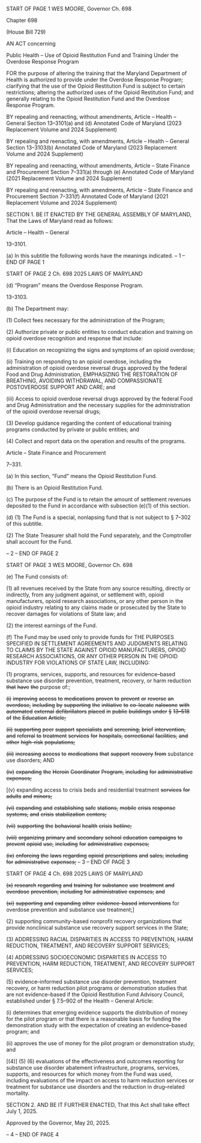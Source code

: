 START OF PAGE 1
WES MOORE, Governor Ch. 698

Chapter 698

(House Bill 729)

AN ACT concerning

Public Health – Use of Opioid Restitution Fund and Training Under the
Overdose Response Program

FOR the purpose of altering the training that the Maryland Department of Health is
authorized to provide under the Overdose Response Program; clarifying that the use
of the Opioid Restitution Fund is subject to certain restrictions; altering the
authorized uses of the Opioid Restitution Fund; and generally relating to the Opioid
Restitution Fund and the Overdose Response Program.

BY repealing and reenacting, without amendments,
Article – Health – General
Section 13–3101(a) and (d)
Annotated Code of Maryland
(2023 Replacement Volume and 2024 Supplement)

BY repealing and reenacting, with amendments,
Article – Health – General
Section 13–3103(b)
Annotated Code of Maryland
(2023 Replacement Volume and 2024 Supplement)

BY repealing and reenacting, without amendments,
Article – State Finance and Procurement
Section 7–331(a) through (e)
Annotated Code of Maryland
(2021 Replacement Volume and 2024 Supplement)

BY repealing and reenacting, with amendments,
Article – State Finance and Procurement
Section 7–331(f)
Annotated Code of Maryland
(2021 Replacement Volume and 2024 Supplement)

SECTION 1. BE IT ENACTED BY THE GENERAL ASSEMBLY OF MARYLAND,
That the Laws of Maryland read as follows:

Article – Health – General

13–3101.

(a) In this subtitle the following words have the meanings indicated.
– 1 –
END OF PAGE 1

START OF PAGE 2
Ch. 698 2025 LAWS OF MARYLAND

(d) “Program” means the Overdose Response Program.

13–3103.

(b) The Department may:

(1) Collect fees necessary for the administration of the Program;

(2) Authorize private or public entities to conduct education and training
on opioid overdose recognition and response that include:

(i) Education on recognizing the signs and symptoms of an opioid
overdose;

(ii) Training on responding to an opioid overdose, including the
administration of opioid overdose reversal drugs approved by the federal Food and Drug
Administration, EMPHASIZING THE RESTORATION OF BREATHING, AVOIDING
WITHDRAWAL, AND COMPASSIONATE POSTOVERDOSE SUPPORT AND CARE; and

(iii) Access to opioid overdose reversal drugs approved by the federal
Food and Drug Administration and the necessary supplies for the administration of the
opioid overdose reversal drugs;

(3) Develop guidance regarding the content of educational training
programs conducted by private or public entities; and

(4) Collect and report data on the operation and results of the programs.

Article – State Finance and Procurement

7–331.

(a) In this section, “Fund” means the Opioid Restitution Fund.

(b) There is an Opioid Restitution Fund.

(c) The purpose of the Fund is to retain the amount of settlement revenues
deposited to the Fund in accordance with subsection (e)(1) of this section.

(d) (1) The Fund is a special, nonlapsing fund that is not subject to § 7–302 of
this subtitle.

(2) The State Treasurer shall hold the Fund separately, and the
Comptroller shall account for the Fund.

– 2 –
END OF PAGE 2

START OF PAGE 3
WES MOORE, Governor Ch. 698

(e) The Fund consists of:

(1) all revenues received by the State from any source resulting, directly or
indirectly, from any judgment against, or settlement with, opioid manufacturers, opioid
research associations, or any other person in the opioid industry relating to any claims
made or prosecuted by the State to recover damages for violations of State law; and

(2) the interest earnings of the Fund.

(f) The Fund may be used only to provide funds for THE PURPOSES SPECIFIED
IN SETTLEMENT AGREEMENTS AND JUDGMENTS RELATING TO CLAIMS BY THE
STATE AGAINST OPIOID MANUFACTURERS, OPIOID RESEARCH ASSOCIATIONS, OR
ANY OTHER PERSON IN THE OPIOID INDUSTRY FOR VIOLATIONS OF STATE LAW,
INCLUDING:

(1) programs, services, supports, and resources for evidence–based
substance use disorder prevention, treatment, recovery, or harm reduction ~~that~~ ~~have~~ ~~the~~
purpose of:;

~~(i)~~ ~~improving~~ ~~access~~ ~~to~~ ~~medications~~ ~~proven~~ ~~to~~ ~~prevent~~ ~~or~~ ~~reverse~~ ~~an~~
~~overdose,~~ ~~including~~ ~~by~~ ~~supporting~~ ~~the~~ ~~initiative~~ ~~to~~ ~~co–locate~~ ~~naloxone~~ ~~with~~ ~~automated~~
~~external~~ ~~defibrillators~~ ~~placed~~ ~~in~~ ~~public~~ ~~buildings~~ ~~under~~ ~~§~~ ~~13–518~~ ~~of~~ ~~the~~ ~~Education~~ ~~Article;~~

~~(ii)~~ ~~supporting~~ ~~peer~~ ~~support~~ ~~specialists~~ ~~and~~ ~~screening,~~ ~~brief~~
~~intervention,~~ ~~and~~ ~~referral~~ ~~to~~ ~~treatment~~ ~~services~~ ~~for~~ ~~hospitals,~~ ~~correctional~~ ~~facilities,~~ ~~and~~
~~other~~ ~~high–risk~~ ~~populations;~~

~~(iii)~~ ~~increasing~~ ~~access~~ ~~to~~ ~~medications~~ ~~that~~ ~~support~~ ~~recovery~~ ~~from~~
substance use disorders; AND

~~(iv)~~ ~~expanding~~ ~~the~~ ~~Heroin~~ ~~Coordinator~~ ~~Program,~~ ~~including~~ ~~for~~
~~administrative~~ ~~expenses;~~

[(v) expanding access to crisis beds and residential treatment
~~services~~ ~~for~~ ~~adults~~ ~~and~~ ~~minors;~~

~~(vi)~~ ~~expanding~~ ~~and~~ ~~establishing~~ ~~safe~~ ~~stations,~~ ~~mobile~~ ~~crisis~~ ~~response~~
~~systems,~~ ~~and~~ ~~crisis~~ ~~stabilization~~ ~~centers;~~

~~(vii)~~ ~~supporting~~ ~~the~~ ~~behavioral~~ ~~health~~ ~~crisis~~ ~~hotline;~~

~~(viii)~~ ~~organizing~~ ~~primary~~ ~~and~~ ~~secondary~~ ~~school~~ ~~education~~ ~~campaigns~~
~~to~~ ~~prevent~~ ~~opioid~~ ~~use,~~ ~~including~~ ~~for~~ ~~administrative~~ ~~expenses;~~

~~(ix)~~ ~~enforcing~~ ~~the~~ ~~laws~~ ~~regarding~~ ~~opioid~~ ~~prescriptions~~ ~~and~~ ~~sales,~~
~~including~~ ~~for~~ ~~administrative~~ ~~expenses;~~
– 3 –
END OF PAGE 3

START OF PAGE 4
Ch. 698 2025 LAWS OF MARYLAND

~~(x)~~ ~~research~~ ~~regarding~~ ~~and~~ ~~training~~ ~~for~~ ~~substance~~ ~~use~~ ~~treatment~~ ~~and~~
~~overdose~~ ~~prevention,~~ ~~including~~ ~~for~~ ~~administrative~~ ~~expenses;~~ ~~and~~

~~(xi)~~ ~~supporting~~ ~~and~~ ~~expanding~~ ~~other~~ ~~evidence–based~~ ~~interventions~~
for overdose prevention and substance use treatment;]

(2) supporting community–based nonprofit recovery organizations that
provide nonclinical substance use recovery support services in the State;

(3) ADDRESSING RACIAL DISPARITIES IN ACCESS TO PREVENTION,
HARM REDUCTION, TREATMENT, AND RECOVERY SUPPORT SERVICES;

(4) ADDRESSING SOCIOECONOMIC DISPARITIES IN ACCESS TO
PREVENTION, HARM REDUCTION, TREATMENT, AND RECOVERY SUPPORT SERVICES;

(5) evidence–informed substance use disorder prevention, treatment
recovery, or harm reduction pilot programs or demonstration studies that are not
evidence–based if the Opioid Restitution Fund Advisory Council, established under §
7.5–902 of the Health – General Article:

(i) determines that emerging evidence supports the distribution of
money for the pilot program or that there is a reasonable basis for funding the
demonstration study with the expectation of creating an evidence–based program; and

(ii) approves the use of money for the pilot program or demonstration
study; and

[(4)] (5) (6) evaluations of the effectiveness and outcomes reporting for
substance use disorder abatement infrastructure, programs, services, supports, and
resources for which money from the Fund was used, including evaluations of the impact on
access to harm reduction services or treatment for substance use disorders and the
reduction in drug–related mortality.

SECTION 2. AND BE IT FURTHER ENACTED, That this Act shall take effect July
1, 2025.

Approved by the Governor, May 20, 2025.

– 4 –
END OF PAGE 4